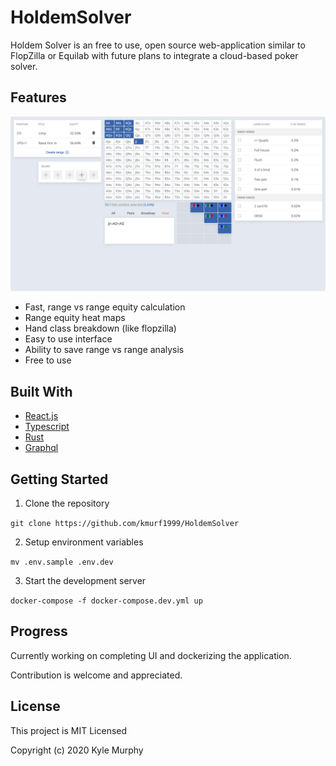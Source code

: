 # HoldemSolver

Holdem Solver is an free to use, open source web-application similar to FlopZilla or Equilab with future plans to integrate a cloud-based poker solver.

## Features

![UI so far](/screenshots/1.png?raw=true "UI So Far")

- Fast, range vs range equity calculation
- Range equity heat maps
- Hand class breakdown (like flopzilla)
- Easy to use interface
- Ability to save range vs range analysis
- Free to use

## **Built With**

- [React.js][1]
- [Typescript][2]
- [Rust][3]
- [Graphql][4]

[1]: https://reactjs.org/
[2]: https://www.typescriptlang.org/
[3]: https://www.rust-lang.org/
[4]: https://graphql.org/

## Getting Started

1. Clone the repository

`git clone https://github.com/kmurf1999/HoldemSolver`

2. Setup environment variables

`mv .env.sample .env.dev`

3. Start the development server

`docker-compose -f docker-compose.dev.yml up`

## Progress

Currently working on completing UI and dockerizing the application.

Contribution is welcome and appreciated.

## License

This project is MIT Licensed

Copyright (c) 2020 Kyle Murphy
